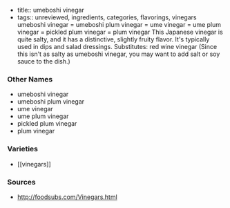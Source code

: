 - title:: umeboshi vinegar
- tags:: unreviewed, ingredients, categories, flavorings, vinegars
umeboshi vinegar = umeboshi plum vinegar = ume vinegar = ume plum vinegar = pickled plum vinegar = plum vinegar This Japanese vinegar is quite salty, and it has a distinctive, slightly fruity flavor. It's typically used in dips and salad dressings. Substitutes: red wine vinegar (Since this isn't as salty as umeboshi vinegar, you may want to add salt or soy sauce to the dish.)

### Other Names

* umeboshi vinegar
* umeboshi plum vinegar
* ume vinegar
* ume plum vinegar
* pickled plum vinegar
* plum vinegar

### Varieties

* [[vinegars]]

### Sources
* http://foodsubs.com/Vinegars.html

